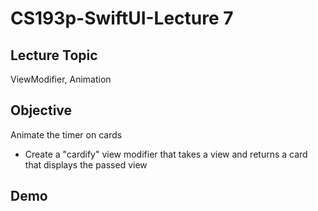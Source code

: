 #  CS193p-SwiftUI-Lecture 7

## Lecture Topic
ViewModifier, Animation

## Objective
Animate the timer on cards

* Create a "cardify" view modifier that takes a view and returns a card that displays the passed view




## Demo




